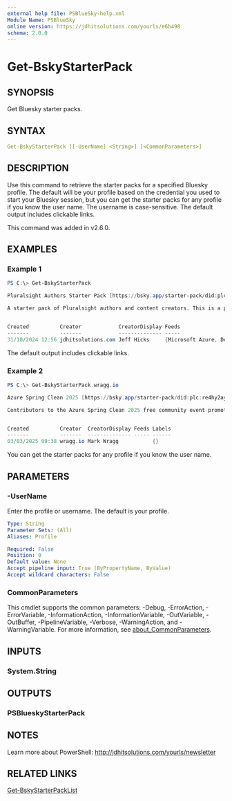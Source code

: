 ```yaml
---
external help file: PSBlueSky-help.xml
Module Name: PSBlueSky
online version: https://jdhitsolutions.com/yourls/e6b498
schema: 2.0.0
---
```


# Get-BskyStarterPack

## SYNOPSIS

Get Bluesky starter packs.

## SYNTAX

```yaml
Get-BskyStarterPack [[-UserName] <String>] [<CommonParameters>]
```

## DESCRIPTION

Use this command to retrieve the starter packs for a specified Bluesky profile. The default will be your profile based on the credential you used to start your Bluesky session, but you can get the starter packs for any profile if you know the user name. The username is case-sensitive. The default output includes clickable links.

This command was added in v2.6.0.

## EXAMPLES

### Example 1

```powershell
PS C:\> Get-BskyStarterPack

Pluralsight Authors Starter Pack [https://bsky.app/starter-pack/did:plc:ohgsqpfsbocaaxusxqlgfvd7/3l7spfvbk5w2n]

A starter pack of Pluralsight authors and content creators. This is a personal list, unaffiliated with Pluralsight.com. If you are a Pluralsight author, ping me to get added to the list.


Created          Creator            CreatorDisplay Feeds                                                  Labels
-------          -------            -------------- -----                                                  ------
31/10/2024 12:56 jdhitsolutions.com Jeff Hicks     {Microsoft Azure, Developers, DevOps | SecOps | Cloud} {}
```

The default output includes clickable links.

### Example 2

```powershell
PS C:\> Get-BskyStarterPack wragg.io

Azure Spring Clean 2025 [https://bsky.app/starter-pack/did:plc:re4hy2aynaii3jfcgl2s5gmp/3ljhnp6v2mq2y]

Contributors to the Azure Spring Clean 2025 free community event promoting well-managed Azure tenants.


Created          Creator  CreatorDisplay Feeds Labels
-------          -------  -------------- ----- ------
03/03/2025 09:38 wragg.io Mark Wragg           {}
```

You can get the starter packs for any profile if you know the user name.

## PARAMETERS

### -UserName

Enter the profile or username. The default is your profile.

```yaml
Type: String
Parameter Sets: (All)
Aliases: Profile

Required: False
Position: 0
Default value: None
Accept pipeline input: True (ByPropertyName, ByValue)
Accept wildcard characters: False
```

### CommonParameters

This cmdlet supports the common parameters: -Debug, -ErrorAction, -ErrorVariable, -InformationAction, -InformationVariable, -OutVariable, -OutBuffer, -PipelineVariable, -Verbose, -WarningAction, and -WarningVariable. For more information, see [about_CommonParameters](http://go.microsoft.com/fwlink/?LinkID=113216).

## INPUTS

### System.String

## OUTPUTS

### PSBlueskyStarterPack

## NOTES

Learn more about PowerShell: http://jdhitsolutions.com/yourls/newsletter

## RELATED LINKS

[Get-BskyStarterPackList](Get-BskyStarterPackList.md)
